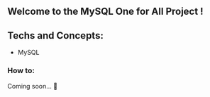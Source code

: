 ## Welcome to the MySQL One for All Project !

## Techs and Concepts:

- MySQL

### How to:

Coming soon... 🚧
